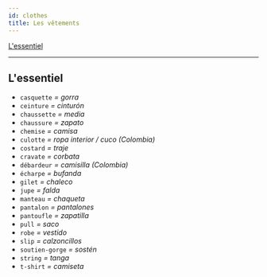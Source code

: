 ```yaml
---
id: clothes
title: Les vêtements
---
```


[L'essentiel](#lessentiel)

---

## L'essentiel

* `casquette` _= gorra_
* `ceinture` _= cinturón_
* `chaussette` _= media_
* `chaussure` _= zapato_
* `chemise` _= camisa_
* `culotte` _= ropa interior / cuco (Colombia)_
* `costard` _= traje_
* `cravate` _= corbata_
* `débardeur` _= camisilla (Colombia)_
* `écharpe` _= bufanda_
* `gilet` _= chaleco_
* `jupe` _= falda_
* `manteau` _= chaqueta_
* `pantalon` _= pantalones_
* `pantoufle` _= zapatilla_
* `pull` _= saco_
* `robe` _= vestido_
* `slip` _= calzoncillos_
* `soutien-gorge` _= sostén_
* `string` _= tanga_
* `t-shirt` _= camiseta_
